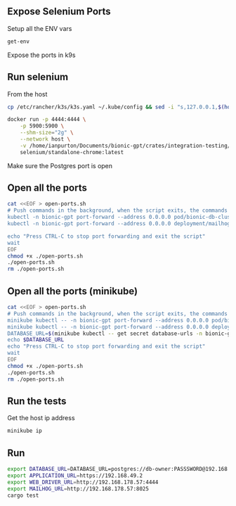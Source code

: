 ## Expose Selenium Ports

Setup all the ENV vars 

```sh
get-env
```

Expose the ports in k9s

## Run selenium

From the host

```sh
cp /etc/rancher/k3s/k3s.yaml ~/.kube/config && sed -i "s,127.0.0.1,$(hostname -I | awk '{print $1}'),g" ~/.kube/config
```

```sh
docker run -p 4444:4444 \
    -p 5900:5900 \
    --shm-size="2g" \
    --network host \
    -v /home/ianpurton/Documents/bionic-gpt/crates/integration-testing/files:/workspace \
    selenium/standalone-chrome:latest
```

Make sure the Postgres port is open

## Open all the ports

```sh
cat <<EOF > open-ports.sh
# Push commands in the background, when the script exits, the commands will exit too
kubectl -n bionic-gpt port-forward --address 0.0.0.0 pod/bionic-db-cluster-1 5432 & \
kubectl -n bionic-gpt port-forward --address 0.0.0.0 deployment/mailhog 8025 & \

echo "Press CTRL-C to stop port forwarding and exit the script"
wait
EOF
chmod +x ./open-ports.sh
./open-ports.sh
rm ./open-ports.sh
```

## Open all the ports (minikube)

```sh
cat <<EOF > open-ports.sh
# Push commands in the background, when the script exits, the commands will exit too
minikube kubectl -- -n bionic-gpt port-forward --address 0.0.0.0 pod/bionic-db-cluster-1 5432 & \
minikube kubectl -- -n bionic-gpt port-forward --address 0.0.0.0 deployment/mailhog 8025 & \
DATABASE_URL=$(minikube kubectl -- get secret database-urls -n bionic-gpt -o jsonpath="{.data.migrations-url}" | base64 --decode | sed "s/bionic-db-cluster-rw/localhost/; s/\?sslmode=require//")
echo $DATABASE_URL
echo "Press CTRL-C to stop port forwarding and exit the script"
wait
EOF
chmod +x ./open-ports.sh
./open-ports.sh
rm ./open-ports.sh
```

## Run the tests

Get the host ip address

```sh
minikube ip
```

## Run

```sh
export DATABASE_URL=DATABASE_URL=postgres://db-owner:PASSSWORD@192.168.178.57:5432/bionic-gpt?sslmode=disable
export APPLICATION_URL=https://192.168.49.2
export WEB_DRIVER_URL=http://192.168.178.57:4444
export MAILHOG_URL=http://192.168.178.57:8025
cargo test
```